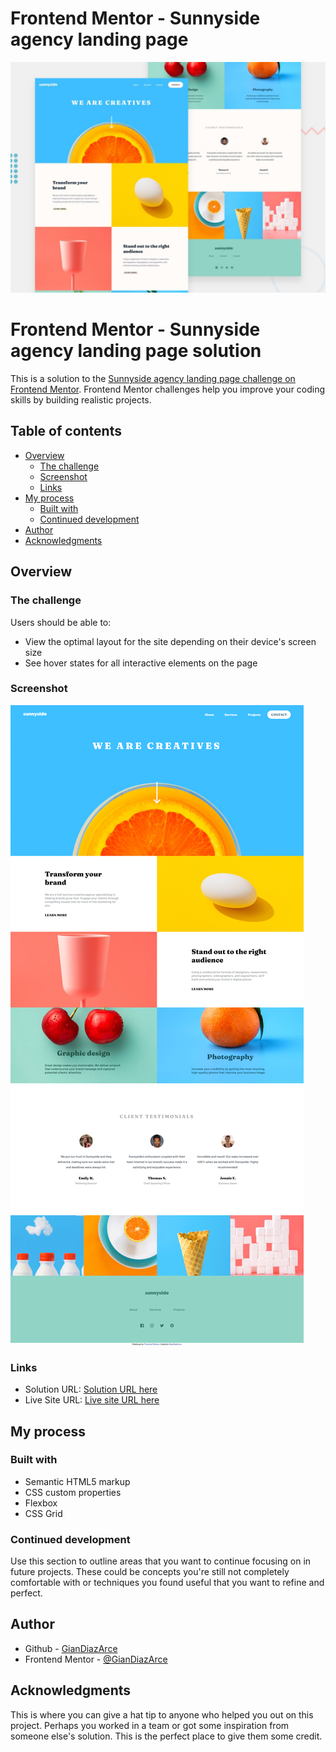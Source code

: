 # Frontend Mentor - Sunnyside agency landing page

![Design preview for the Sunnyside agency landing page coding challenge](./design/desktop-preview.jpg)

# Frontend Mentor - Sunnyside agency landing page solution

This is a solution to the [Sunnyside agency landing page challenge on Frontend Mentor](https://www.frontendmentor.io/challenges/sunnyside-agency-landing-page-7yVs3B6ef). Frontend Mentor challenges help you improve your coding skills by building realistic projects.

## Table of contents

- [Overview](#overview)
  - [The challenge](#the-challenge)
  - [Screenshot](#screenshot)
  - [Links](#links)
- [My process](#my-process)
  - [Built with](#built-with)
  - [Continued development](#continued-development)
- [Author](#author)
- [Acknowledgments](#acknowledgments)

## Overview

### The challenge

Users should be able to:

- View the optimal layout for the site depending on their device's screen size
- See hover states for all interactive elements on the page

### Screenshot

![](./screenshot/1.png)

### Links

- Solution URL: [Solution URL here](https://www.frontendmentor.io/solutions/frontend-mentor-sunnyside-agency-landing-page-gcqICuUKm)
- Live Site URL: [Live site URL here](https://heartfelt-brigadeiros-b508ce.netlify.app)

## My process

### Built with

- Semantic HTML5 markup
- CSS custom properties
- Flexbox
- CSS Grid

### Continued development

Use this section to outline areas that you want to continue focusing on in future projects. These could be concepts you're still not completely comfortable with or techniques you found useful that you want to refine and perfect.


## Author

- Github - [GianDiazArce](https://github.com/GianDiazArce)
- Frontend Mentor - [@GianDiazArce](https://www.frontendmentor.io/profile/GianDiazArce)

## Acknowledgments

This is where you can give a hat tip to anyone who helped you out on this project. Perhaps you worked in a team or got some inspiration from someone else's solution. This is the perfect place to give them some credit.
